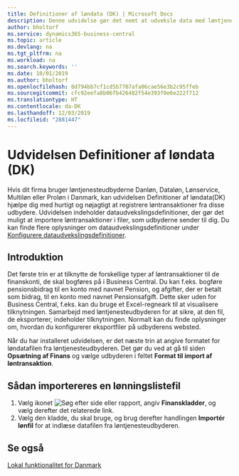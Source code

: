 ```yaml
---
title: Definitioner af løndata (DK) | Microsoft Docs
description: Denne udvidelse gør det nemt at udveksle data med løntjenesteudbydere i Danmark.
author: bholtorf
ms.service: dynamics365-business-central
ms.topic: article
ms.devlang: na
ms.tgt_pltfrm: na
ms.workload: na
ms.search.keywords: ''
ms.date: 10/01/2019
ms.author: bholtorf
ms.openlocfilehash: 0d794bb7cf1cd5b7707afa06cae56e3b2c95ffeb
ms.sourcegitcommit: cfc92eefa8b06fb426482f54e393f0e6e222f712
ms.translationtype: HT
ms.contentlocale: da-DK
ms.lasthandoff: 12/03/2019
ms.locfileid: "2881447"
---
```

# <a name="the-payroll-data-definitions-dk-extension"></a>Udvidelsen Definitioner af løndata (DK)
Hvis dit firma bruger løntjenesteudbyderne Danløn, Dataløn, Lønservice, Multiløn eller Proløn i Danmark, kan udvidelsen Definitioner af løndata(DK) hjælpe dig med hurtigt og nøjagtigt at registrere løntransaktioner fra disse udbydere. Udvidelsen indeholder dataudvekslingsdefinitioner, der gør det muligt at importere løntransaktioner i filer, som udbyderne sender til dig. Du kan finde flere oplysninger om dataudvekslingsdefinitioner under [Konfigurere dataudvekslingsdefinitioner](../../across-how-to-set-up-data-exchange-definitions.md).  

## <a name="getting-started"></a>Introduktion
Det første trin er at tilknytte de forskellige typer af løntransaktioner til de finanskonti, de skal bogføres på i Business Central. Du kan f.eks. bogføre pensionsbidrag til en konto med navnet Pension, og afgifter, der er betalt som bidrag, til en konto med navnet Pensionsafgift. Dette sker uden for Business Central, f.eks. kan du bruge et Excel-regneark til at visualisere tilknytningen. Samarbejd med løntjenesteudbyderen for at sikre, at den fil, de eksporterer, indeholder tilknytningen. Normalt kan du finde oplysninger om, hvordan du konfigurerer eksportfiler på udbyderens websted.

Når du har installeret udvidelsen, er det næste trin at angive formatet for løndatafilen fra løntjenesteudbyderen. Det gør du ved at gå til siden **Opsætning af Finans** og vælge udbyderen i feltet **Format til import af løntransaktion**.

## <a name="to-import-a-payroll-file"></a>Sådan importereres en lønningslistefil
1.  Vælg ikonet ![Søg efter side eller rapport](../../media/ui-search/search_small.png "Ikonet Søg efter side eller rapport"), angiv **Finanskladder**, og vælg derefter det relaterede link.  
2.  Vælg den kladde, du skal bruge, og brug derefter handlingen **Importér lønfil** for at indlæse datafilen fra løntjenesteudbyderen.

## <a name="see-also"></a>Se også
[Lokal funktionalitet for Danmark](denmark-local-functionality.md)  
